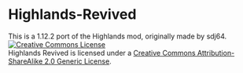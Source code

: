 # Highlands-Revived
This is a 1.12.2 port of the Highlands mod, originally made by sdj64.
<a rel="license" href="http://creativecommons.org/licenses/by-sa/2.0/"><img alt="Creative Commons License" style="border-width:0" src="https://i.creativecommons.org/l/by-sa/2.0/88x31.png" /></a><br />Highlands Revived is licensed under a <a rel="license" href="http://creativecommons.org/licenses/by-sa/2.0/">Creative Commons Attribution-ShareAlike 2.0 Generic License</a>.